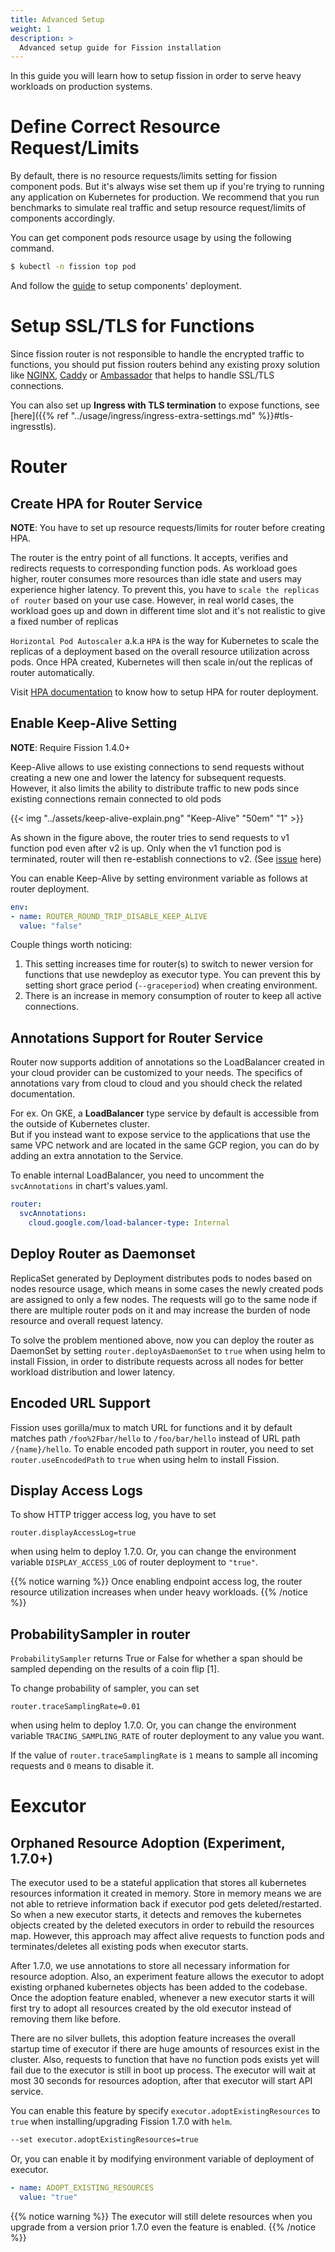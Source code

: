 ```yaml
---
title: Advanced Setup
weight: 1
description: >
  Advanced setup guide for Fission installation 
---
```


In this guide you will learn how to setup fission in order to serve heavy workloads on production systems.

# Define Correct Resource Request/Limits

By default, there is no resource requests/limits setting for fission component pods. But it's always wise set them up 
if you're trying to running any application on Kubernetes for production. We recommend that you run benchmarks to 
simulate real traffic and setup resource request/limits of components accordingly.

You can get component pods resource usage by using the following command.

```bash
$ kubectl -n fission top pod
```

And follow the [guide](https://kubernetes.io/docs/concepts/configuration/manage-compute-resources-container/) to setup components' deployment.

# Setup SSL/TLS for Functions

Since fission router is not responsible to handle the encrypted traffic to functions, you should put 
fission routers behind any existing proxy solution like [NGINX](https://www.nginx.com/blog/nginx-ssl/), 
[Caddy](https://caddyserver.com/) or [Ambassador](https://github.com/datawire/ambassador) that helps to handle SSL/TLS 
connections. 

You can also set up **Ingress with TLS termination** to expose functions, see [here]({{% ref "../usage/ingress/ingress-extra-settings.md" %}}#tls-ingresstls).

# Router

## Create HPA for Router Service

**NOTE**: You have to set up resource requests/limits for router before creating HPA.

The router is the entry point of all functions. It accepts, verifies and redirects requests to corresponding function pods.
As workload goes higher, router consumes more resources than idle state and users may experience higher latency. 
To prevent this, you have to `scale the replicas of router` based on your use case. However, in real world cases, 
the workload goes up and down in different time slot and it's not realistic to give a fixed number of replicas

`Horizontal Pod Autoscaler` a.k.a `HPA` is the way for Kubernetes to scale the replicas of a deployment based 
on the overall resource utilization across pods. Once HPA created, Kubernetes will then scale 
in/out the replicas of router automatically.
 
Visit [HPA documentation](https://kubernetes.io/docs/tasks/run-application/horizontal-pod-autoscale-walkthrough/) 
to know how to setup HPA for router deployment.

## Enable Keep-Alive Setting

**NOTE**: Require Fission 1.4.0+

Keep-Alive allows to use existing connections to send requests without creating a new one and lower the latency for subsequent
requests. However, it also limits the ability to distribute traffic to new pods since existing connections remain connected to old pods

{{< img "../assets/keep-alive-explain.png" "Keep-Alive" "50em" "1" >}}

As shown in the figure above, the router tries to send requests to v1 function pod even after v2 is up. Only when the v1 function pod
is terminated, router will then re-establish connections to v2. (See [issue](https://github.com/fission/fission/issues/723#issuecomment-395483957) here)

You can enable Keep-Alive by setting environment variable as follows at router deployment.

```yaml
env:
- name: ROUTER_ROUND_TRIP_DISABLE_KEEP_ALIVE
  value: "false"
``` 

Couple things worth noticing:

1. This setting increases time for router(s) to switch to newer version for functions that use newdeploy as executor type. 
You can prevent this by setting short grace period (`--graceperiod`) when creating environment.
2. There is an increase in memory consumption of router to keep all active connections.

## Annotations Support for Router Service

Router now supports addition of annotations so the LoadBalancer created in your cloud provider can be customized to your needs. 
The specifics of annotations vary from cloud to cloud and you should check the related documentation. 

For ex. On GKE, a **LoadBalancer** type service by default is accessible from the outside of Kubernetes cluster.  
But if you instead want to expose service to the applications that use the same VPC network and are located in the same GCP region,
you can do by adding an extra annotation to the Service.

To enable internal LoadBalancer, you need to uncomment the `svcAnnotations` in chart's values.yaml. 

```yaml
router:
  svcAnnotations:
    cloud.google.com/load-balancer-type: Internal
```

## Deploy Router as Daemonset

ReplicaSet generated by Deployment distributes pods to nodes based on nodes resource usage, 
which means in some cases the newly created pods are assigned to only a few nodes. The requests will go to 
the same node if there are multiple router pods on it and may increase the burden of node resource and overall request latency.

To solve the problem mentioned above, now you can deploy the router as DaemonSet by setting `router.deployAsDaemonSet` to `true`
when using helm to install Fission, in order to distribute requests across all nodes for better workload distribution and lower latency.

## Encoded URL Support

Fission uses gorilla/mux to match URL for functions and it by default matches path `/foo%2Fbar/hello` to `/foo/bar/hello` instead of
URL path `/{name}/hello`. To enable encoded path support in router, you need to set `router.useEncodedPath` to `true` when using helm to install Fission. 

## Display Access Logs

To show HTTP trigger access log, you have to set

```
router.displayAccessLog=true
```

when using helm to deploy 1.7.0. Or, you can change the environment variable 
`DISPLAY_ACCESS_LOG` of router deployment to `"true"`.  

{{% notice warning %}}
Once enabling endpoint access log, the router resource 
utilization increases when under heavy workloads.
{{% /notice %}}

## ProbabilitySampler in router

`ProbabilitySampler` returns True or False for whether a span should 
be sampled depending on the results of a coin flip [1].

To change probability of sampler, you can set

```
router.traceSamplingRate=0.01
```

when using helm to deploy 1.7.0. Or, you can change the environment variable 
`TRACING_SAMPLING_RATE` of router deployment to any value you want.

If the value of `router.traceSamplingRate` is `1` means to sample all incoming requests and `0` means to disable it.

# Eexcutor

## Orphaned Resource Adoption (Experiment, 1.7.0+)

The executor used to be a stateful application that stores all kubernetes resources information it created in memory. 
Store in memory means we are not able to retrieve information back if executor pod gets deleted/restarted. So 
when a new executor starts, it detects and removes the kubernetes objects created by the deleted executors in order to
rebuild the resources map. However, this approach may affect alive requests to function pods and terminates/deletes all existing
pods when executor starts.

After 1.7.0, we use annotations to store all necessary information for resource adoption. Also,
an experiment feature allows the executor to adopt existing orphaned kubernetes objects has been added
to the codebase. Once the adoption feature enabled, whenever a new executor starts it will first try to adopt all 
resources created by the old executor instead of removing them like before. 

There are no silver bullets, this adoption feature increases the overall startup time of executor if there are
huge amounts of resources exist in the cluster. Also, requests to function that have no function pods exists yet will fail 
due to the executor is still in boot up process. The executor will wait at most 30 seconds for resources adoption, 
after that executor will start API service.

You can enable this feature by specify `executor.adoptExistingResources` to `true` when installing/upgrading Fission 1.7.0 with `helm`.

```bash
--set executor.adoptExistingResources=true
```

Or, you can enable it by modifying environment variable of deployment of executor. 

```yaml
- name: ADOPT_EXISTING_RESOURCES
  value: "true"
```

{{% notice warning %}}
The executor will still delete resources when you upgrade from a version prior 1.7.0 even the feature is enabled.
{{% /notice %}}
